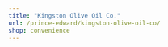 ```yaml
---
title: "Kingston Olive Oil Co."
url: /prince-edward/kingston-olive-oil-co/
shop: convenience
---
```

